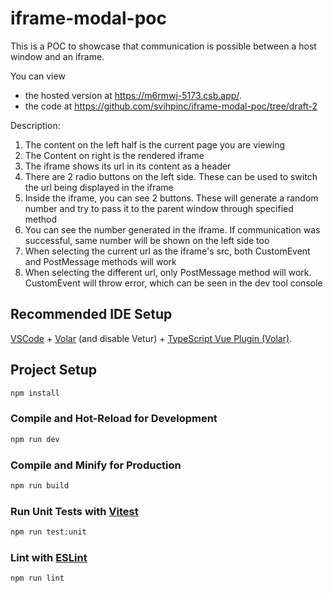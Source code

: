 # iframe-modal-poc

This is a POC to showcase that communication is possible between a host window and an iframe.

You can view
- the hosted version at https://m6rmwj-5173.csb.app/.
- the code at https://github.com/svihpinc/iframe-modal-poc/tree/draft-2

Description:
1. The content on the left half is the current page you are viewing
2. The Content on right is the rendered iframe
3. The iframe shows its url in its content as a header
4. There are 2 radio buttons on the left side. These can be used to switch the url being displayed in the iframe
5. Inside the iframe, you can see 2 buttons. These will generate a random number and try to pass it to the parent window through specified method
6. You can see the number generated in the iframe. If communication was successful, same number will be shown on the left side too
7. When selecting the current url as the iframe's src, both CustomEvent and PostMessage methods will work
8. When selecting the different url, only PostMessage method will work. CustomEvent will throw error, which can be seen in the dev tool console

## Recommended IDE Setup

[VSCode](https://code.visualstudio.com/) + [Volar](https://marketplace.visualstudio.com/items?itemName=Vue.volar) (and disable Vetur) + [TypeScript Vue Plugin (Volar)](https://marketplace.visualstudio.com/items?itemName=Vue.vscode-typescript-vue-plugin).

## Project Setup

```sh
npm install
```

### Compile and Hot-Reload for Development

```sh
npm run dev
```

### Compile and Minify for Production

```sh
npm run build
```

### Run Unit Tests with [Vitest](https://vitest.dev/)

```sh
npm run test:unit
```

### Lint with [ESLint](https://eslint.org/)

```sh
npm run lint
```
